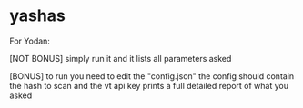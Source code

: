 # yashas

For Yodan:

[NOT BONUS]
simply run it and it lists all parameters asked

[BONUS]
to run you need to edit the "config.json"
the config should contain the hash to scan and the vt api key
prints a full detailed report of what you asked
